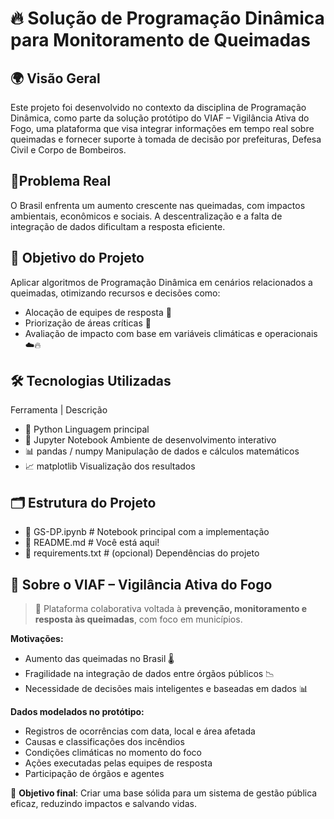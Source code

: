 # 🔥 Solução de Programação Dinâmica para Monitoramento de Queimadas

## 🌍 Visão Geral

Este projeto foi desenvolvido no contexto da disciplina de Programação Dinâmica, como parte da solução protótipo do VIAF – Vigilância Ativa do Fogo, uma plataforma que visa integrar informações em tempo real sobre queimadas e fornecer suporte à tomada de decisão por prefeituras, Defesa Civil e Corpo de Bombeiros.

## 🌳Problema Real

O Brasil enfrenta um aumento crescente nas queimadas, com impactos ambientais, econômicos e sociais. A descentralização e a falta de integração de dados dificultam a resposta eficiente.

## 🧠 Objetivo do Projeto

Aplicar algoritmos de Programação Dinâmica em cenários relacionados a queimadas, otimizando recursos e decisões como:
- Alocação de equipes de resposta 🚒
- Priorização de áreas críticas 📍
- Avaliação de impacto com base em variáveis climáticas e operacionais ☁️🔥

## 🛠️ Tecnologias Utilizadas

Ferramenta         | Descrição                                      
- 🐍 Python           Linguagem principal                           
- 📓 Jupyter Notebook Ambiente de desenvolvimento interativo       
- 📊 pandas / numpy   Manipulação de dados e cálculos matemáticos  
- 📈 matplotlib       Visualização dos resultados                   

## 🗂️ Estrutura do Projeto
- 📄 GS-DP.ipynb          # Notebook principal com a implementação
- 📄 README.md            # Você está aqui!
- 📄 requirements.txt     # (opcional) Dependências do projeto


## 📌 Sobre o VIAF – Vigilância Ativa do Fogo

> 🚨 Plataforma colaborativa voltada à **prevenção, monitoramento e resposta às queimadas**, com foco em municípios.

**Motivações:**

* Aumento das queimadas no Brasil 🌡️
* Fragilidade na integração de dados entre órgãos públicos 📉
* Necessidade de decisões mais inteligentes e baseadas em dados 📊

**Dados modelados no protótipo:**

* Registros de ocorrências com data, local e área afetada
* Causas e classificações dos incêndios
* Condições climáticas no momento do foco
* Ações executadas pelas equipes de resposta
* Participação de órgãos e agentes

🎯 **Objetivo final**: Criar uma base sólida para um sistema de gestão pública eficaz, reduzindo impactos e salvando vidas.
